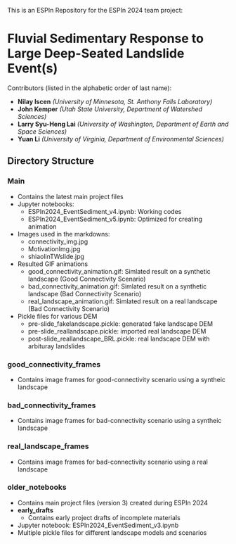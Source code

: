 This is an ESPIn Repository for the ESPIn 2024 team project:
# Fluvial Sedimentary Response to Large Deep-Seated Landslide Event(s)
Contributors (listed in the alphabetic order of last name): 
- **Nilay Iscen**          *(University of Minnesota, St. Anthony Falls Laboratory)*
- **John Kemper**          *(Utah State University, Department of Watershed Sciences)*
- **Larry Syu-Heng Lai**   *(University of Washington, Department of Earth and Space Sciences)*
- **Yuan Li**              *(University of Virginia, Department of Environmental Sciences)*

## Directory Structure
### Main
- Contains the latest main project files
- Jupyter notebooks: 
  - ESPIn2024_EventSediment_v4.ipynb: Working codes
  - ESPIn2024_EventSediment_v5.ipynb: Optimized for creating animation
- Images used in the markdowns: 
  - connectivity_img.jpg
  - MotivationImg.jpg
  - shiaolinTWslide.jpg
- Resulted GIF animations
  - good_connectivity_animation.gif: Simlated result on a synthetic landscape (Good Connectivity Scenario)
  - bad_connectivity_animation.gif: Simlated result on a synthetic landscape (Bad Connectivity Scenario)
  - real_landscape_animation.gif: Simlated result on a real landscape (Bad Connectivity Scenario)
- Pickle files for various DEM
  - pre-slide_fakelandscape.pickle: generated fake landscape DEM
  - pre-slide_reallandscape.pickle: imported real landscape DEM
  - post-slide_reallandscape_BRL.pickle: real landscape DEM with arbituray landslides

### good_connectivity_frames
- Contains image frames for good-connectivity scenario using a syntheic landscape

### bad_connectivity_frames
- Contains image frames for bad-connectivity scenario using a syntheic landscape

### real_landscape_frames
- Contains image frames for bad-connectivity scenario using a real landscape

### older_notebooks
- Contains main project files (version 3) created during ESPIn 2024
- **early_drafts** 
  - Contains early project drafts of incomplete materials
- Jupyter notebook: ESPIn2024_EventSediment_v3.ipynb
- Multiple pickle files for different landscape models and scenarios
